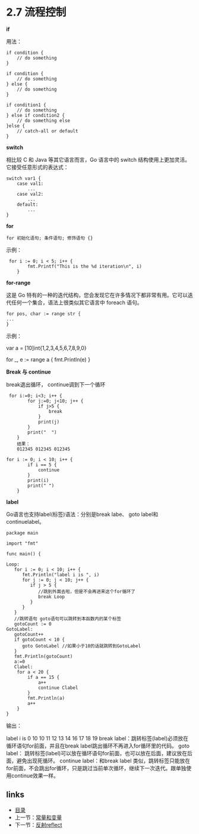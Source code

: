 # 2.7 流程控制

**if**

用法：

```
if condition {
    // do something 
}
```

```
if condition {
    // do something 
} else {
    // do something 
}
```

```
if condition1 {
    // do something 
} else if condition2 {
    // do something else    
}else {
    // catch-all or default
}
```

**switch**

相比较 C 和 Java 等其它语言而言，Go 语言中的 switch 结构使用上更加灵活。它接受任意形式的表达式：

```
switch var1 {
    case val1:
        ...
    case val2:
        ...
    default:
        ...
}
```

**for**

```
for 初始化语句; 条件语句; 修饰语句 {}
```

示例：

```
 for i := 0; i < 5; i++ {
        fmt.Printf("This is the %d iteration\n", i)
    }
```

**for-range**

这是 Go 特有的一种的迭代结构，您会发现它在许多情况下都非常有用。它可以迭代任何一个集合，语法上很类似其它语言中 foreach 语句。

```
for pos, char := range str {
...
}
```

示例：

var a = [10]int{1,2,3,4,5,6,7,8,9,0}

for _, e := range a {
   fmt.Println(e)
}

**Break 与 continue**

break退出循环， continue调到下一个循环

```
 for i:=0; i<3; i++ {
        for j:=0; j<10; j++ {
            if j>5 {
                break   
            }
            print(j)
        }
        print("  ")
    }
    结果：
    012345 012345 012345
```

```
for i := 0; i < 10; i++ {
        if i == 5 {
            continue
        }
        print(i)
        print(" ")
    }
```

**label**

Go语言也支持label(标签)语法：分别是break labe、 goto label和continuelabel。

```
package main

import "fmt"

func main() {

Loop:
   for i := 0; i < 10; i++ {
      fmt.Println("label i is ", i)
      for j := 0; j < 10; j++ {
         if j > 5 {
            //跳到外面去啦，但是不会再进来这个for循环了
            break Loop
         }
      }
   }
   //跳转语句 goto语句可以跳转到本函数内的某个标签
   gotoCount := 0
GotoLabel:
   gotoCount++
   if gotoCount < 10 {
      goto GotoLabel //如果小于10的话就跳转到GotoLabel
   }
   fmt.Println(gotoCount)
   a:=0
   Clabel:
	for a < 20 {
		if a == 15 {
			a++
			continue Clabel
		}
		fmt.Println(a)
		a++
	}
}

```

输出：

label i is  0
10
10
11
12
13
14
16
17
18
19
break label：跳转标签(label)必须放在循环语句for前面，并且在break label跳出循环不再进入for循环里的代码。
goto label： 跳转标签(label)可以放在循环语句for前面，也可以放在后面，建议放在后面，避免出现死循环。
continue label：和break label 类似，跳转标签只能放在for前面，不会跳出for循环，只是跳过当前单次循环，继续下一次迭代。跟单独使用continue效果一样。


## links

- [目录](/zh/preface.md)
- 上一节：[常量和变量](/zh/2.6.md)
- 下一节：[反射reflect](/zh/2.8.md)

